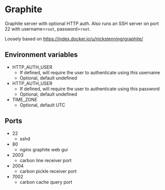 Graphite
========

Graphite server with optional HTTP auth. Also runs an SSH server on port 22 with username=`root`, password=`root`.

Loosely based on https://index.docker.io/u/nickstenning/graphite/

Environment variables
---------------------

* HTTP_AUTH_USER
  - If defined, will require the user to authenticate using this username
  - Optional, default undefined
* HTTP_AUTH_USER
  - If defined, will require the user to authenticate using this password
  - Optional, default undefined
* TIME_ZONE
  - Optional, default UTC

Ports
-----

* 22
  - sshd
* 80
  - nginx graphite web gui
* 2003
  - carbon line receiver port
* 2004
  - carbon pickle receiver port
* 7002
  - carbon cache query port
